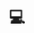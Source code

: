 ---
layout: page
title: 💻
nav: true
nav_order: 7
dropdown: true
children:
    - title: CV
      permalink: /cv/
    - title: divider
    - title: REPOSITORIES
      permalink: /repositories/
    - title: divider
    - title: NEWS
      permalink: /news/
---